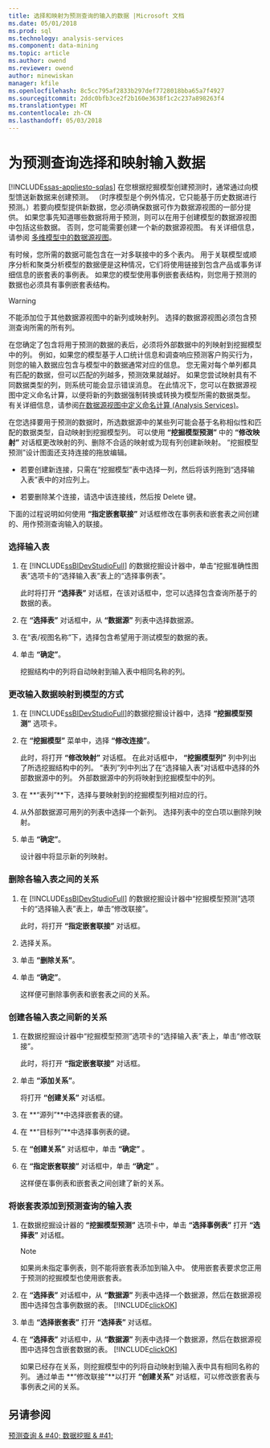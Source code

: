 ```yaml
---
title: 选择和映射为预测查询的输入的数据 |Microsoft 文档
ms.date: 05/01/2018
ms.prod: sql
ms.technology: analysis-services
ms.component: data-mining
ms.topic: article
ms.author: owend
ms.reviewer: owend
author: minewiskan
manager: kfile
ms.openlocfilehash: 8c5cc795af2833b297def7728018bba65a7f4927
ms.sourcegitcommit: 2ddc0bfb3ce2f2b160e3638f1c2c237a898263f4
ms.translationtype: MT
ms.contentlocale: zh-CN
ms.lasthandoff: 05/03/2018
---
```

# <a name="choose-and-map-input-data-for-a-prediction-query"></a>为预测查询选择和映射输入数据
[!INCLUDE[ssas-appliesto-sqlas](../../includes/ssas-appliesto-sqlas.md)]
  在您根据挖掘模型创建预测时，通常通过向模型馈送新数据来创建预测。 （时序模型是个例外情况，它只能基于历史数据进行预测。）若要向模型提供新数据，您必须确保数据可作为数据源视图的一部分提供。 如果您事先知道哪些数据将用于预测，则可以在用于创建模型的数据源视图中包括这些数据。 否则，您可能需要创建一个新的数据源视图。 有关详细信息，请参阅 [多维模型中的数据源视图](../../analysis-services/multidimensional-models/data-source-views-in-multidimensional-models.md)。  
  
 有时候，您所需的数据可能包含在一对多联接中的多个表内。 用于关联模型或顺序分析和聚类分析模型的数据便是这种情况，它们将使用链接到包含产品或事务详细信息的嵌套表的事例表。 如果您的模型使用事例嵌套表结构，则您用于预测的数据也必须具有事例嵌套表结构。  
  
> [!WARNING]  
>  不能添加位于其他数据源视图中的新列或映射列。 选择的数据源视图必须包含预测查询所需的所有列。  
  
 在您确定了包含将用于预测的数据的表后，必须将外部数据中的列映射到挖掘模型中的列。 例如，如果您的模型基于人口统计信息和调查响应预测客户购买行为，则您的输入数据应包含与模型中的数据通常对应的信息。 您无需对每个单列都具有匹配的数据，但可以匹配的列越多，预测效果就越好。 如果您尝试映射具有不同数据类型的列，则系统可能会显示错误消息。 在此情况下，您可以在数据源视图中定义命名计算，以便将新的列数据强制转换或转换为模型所需的数据类型。 有关详细信息，请参阅[在数据源视图中定义命名计算 (Analysis Services)](../../analysis-services/multidimensional-models/define-named-calculations-in-a-data-source-view-analysis-services.md)。  
  
 在您选择要用于预测的数据时，所选数据源中的某些列可能会基于名称相似性和匹配的数据类型，自动映射到挖掘模型列。 可以使用 **“挖掘模型预测”** 中的 **“修改映射”** 对话框更改映射的列、删除不合适的映射或为现有列创建新映射。 “挖掘模型预测”设计图面还支持连接的拖放编辑。  
  
-   若要创建新连接，只需在“挖掘模型”表中选择一列，然后将该列拖到“选择输入表”表中的对应列上。  
  
-   若要删除某个连接，请选中该连接线，然后按 Delete 键。  
  
 下面的过程说明如何使用 **“指定嵌套联接”** 对话框修改在事例表和嵌套表之间创建的、用作预测查询输入的联接。  
  
### <a name="select-an-input-table"></a>选择输入表  
  
1.  在 [!INCLUDE[ssBIDevStudioFull](../../includes/ssbidevstudiofull-md.md)] 的数据挖掘设计器中，单击“挖掘准确性图表”选项卡的“选择输入表”表上的“选择事例表”。  
  
     此时将打开 **“选择表”** 对话框，在该对话框中，您可以选择包含查询所基于的数据的表。  
  
2.  在 **“选择表”** 对话框中，从 **“数据源”** 列表中选择数据源。  
  
3.  在“表/视图名称”下，选择包含希望用于测试模型的数据的表。  
  
4.  单击 **“确定”**。  
  
     挖掘结构中的列将自动映射到输入表中相同名称的列。  
  
### <a name="change-the-way-that-input-data-is-mapped-to-the-model"></a>更改输入数据映射到模型的方式  
  
1.  在 [!INCLUDE[ssBIDevStudioFull](../../includes/ssbidevstudiofull-md.md)]的数据挖掘设计器中，选择 **“挖掘模型预测”** 选项卡。  
  
2.  在 **“挖掘模型”** 菜单中，选择 **“修改连接”**。  
  
     此时，将打开 **“修改映射”** 对话框。 在此对话框中， **“挖掘模型列”** 列中列出了所选挖掘结构中的列。 “表列”列中列出了在“选择输入表”对话框中选择的外部数据源中的列。 外部数据源中的列将映射到挖掘模型中的列。  
  
3.  在 **“表列”**下，选择与要映射到的挖掘模型列相对应的行。  
  
4.  从外部数据源可用列的列表中选择一个新列。 选择列表中的空白项以删除列映射。  
  
5.  单击 **“确定”**。  
  
     设计器中将显示新的列映射。  
  
### <a name="remove-a-relationship-between-input-tables"></a>删除各输入表之间的关系  
  
1.  在 [!INCLUDE[ssBIDevStudioFull](../../includes/ssbidevstudiofull-md.md)] 的数据挖掘设计器中“挖掘模型预测”选项卡的“选择输入表”表上，单击“修改联接”。  
  
     此时，将打开 **“指定嵌套联接”** 对话框。  
  
2.  选择关系。  
  
3.  单击 **“删除关系”**。  
  
4.  单击 **“确定”**。  
  
     这样便可删除事例表和嵌套表之间的关系。  
  
### <a name="create-a-new-relationship-between-input-tables"></a>创建各输入表之间新的关系  
  
1.  在数据挖掘设计器中“挖掘模型预测”选项卡的“选择输入表”表上，单击“修改联接”。  
  
     此时，将打开 **“指定嵌套联接”** 对话框。  
  
2.  单击 **“添加关系”**。  
  
     将打开 **“创建关系”** 对话框。  
  
3.  在 **“源列”**中选择嵌套表的键。  
  
4.  在 **“目标列”**中选择事例表的键。  
  
5.  在 **“创建关系”** 对话框中，单击 **“确定”** 。  
  
6.  在 **“指定嵌套联接”** 对话框中，单击 **“确定”** 。  
  
     这样便在事例表和嵌套表之间创建了新的关系。  
  
### <a name="add-a-nested-table-to-the-input-tables-of-a-prediction-query"></a>将嵌套表添加到预测查询的输入表  
  
1.  在数据挖掘设计器的 **“挖掘模型预测”** 选项卡中，单击 **“选择事例表”** 打开 **“选择表”** 对话框。  
  
    > [!NOTE]  
    >  如果尚未指定事例表，则不能将嵌套表添加到输入中。 使用嵌套表要求您正用于预测的挖掘模型也使用嵌套表。  
  
2.  在 **“选择表”** 对话框中，从 **“数据源”** 列表中选择一个数据源，然后在数据源视图中选择包含事例数据的表。 [!INCLUDE[clickOK](../../includes/clickok-md.md)]  
  
3.  单击 **“选择嵌套表”** 打开 **“选择表”** 对话框。  
  
4.  在 **“选择表”** 对话框中，从 **“数据源”** 列表中选择一个数据源，然后在数据源视图中选择包含嵌套数据的表。 [!INCLUDE[clickOK](../../includes/clickok-md.md)]  
  
     如果已经存在关系，则挖掘模型中的列将自动映射到输入表中具有相同名称的列。 通过单击 **“修改联接”**以打开 **“创建关系”** 对话框，可以修改嵌套表与事例表之间的关系。  
  
## <a name="see-also"></a>另请参阅  
 [预测查询 & #40; 数据挖掘 & #41;](../../analysis-services/data-mining/prediction-queries-data-mining.md)  
  
  
